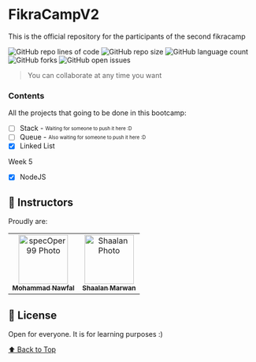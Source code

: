 # FikraCampV2
This is the official repository for the participants of the second fikracamp


![GitHub repo lines of code](https://img.shields.io/tokei/lines/github/specoper99/fikracampv2?style=for-the-badge)
![GitHub repo size](https://img.shields.io/github/languages/code-size/specoper99/fikracampv2?style=for-the-badge)
![GitHub language count](https://img.shields.io/github/languages/count/specoper99/fikracampv2?style=for-the-badge)
![GitHub forks](https://img.shields.io/github/forks/specoper99/fikracampv2?style=for-the-badge)
![GitHub open issues](https://img.shields.io/github/issues/specoper99/fikracampv2?style=for-the-badge)


> You can collaborate at any time you want

### Contents

All the projects that going to be done in this bootcamp:

- [ ] Stack - <sub><sup>Waiting for someone to push it here :D</sub></sup>
- [ ] Queue - <sub><sup>Also waiting for someone to push it here :D</sub></sup>
- [x] Linked List

Week 5
- [x] NodeJS

## 🤝 Instructors

Proudly are:

<table>
  <tr>
    <td align="center">
      <a href="https://github.com/specOper99">
        <img src="https://avatars.githubusercontent.com/u/59845618?v=4" width="100px;" alt="specOper99 Photo"/><br>
        <sub>
          <b>Mohammad Nawfal</b>
        </sub>
      </a>
    </td>
    <td align="center">
      <a href="https://github.com/ShaalanMarwan">
        <img src="https://avatars.githubusercontent.com/u/26276966?v=4" width="100px;" alt="Shaalan Photo"/><br>
        <sub>
          <b>Shaalan Marwan</b>
        </sub>
      </a>
    </td>
  </tr>
</table>


## 📝 License

Open for everyone. It is for learning purposes :)

[⬆ Back to Top](#FikraCampV2)<br>

